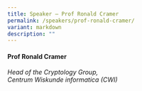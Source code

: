 ```yaml
---
title: Speaker – Prof Ronald Cramer
permalink: /speakers/prof-ronald-cramer/
variant: markdown
description: ""
---
```

#### **Prof Ronald Cramer**

*Head of the Cryptology Group, <br> Centrum Wiskunde informatica (CWI)*